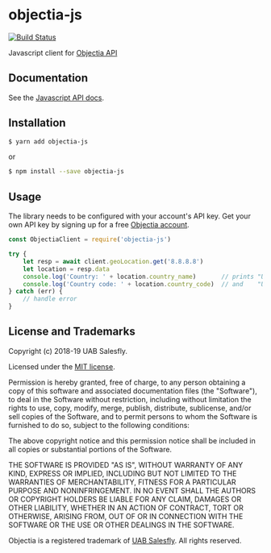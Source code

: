 # objectia-js
[![Build Status](https://travis-ci.org/objectia/objectia-js.svg?branch=master)](https://travis-ci.org/objectia/objectia-js) 
<!-- [![codecov](https://codecov.io/gh/objectia/objectia-js/branch/master/graph/badge.svg)](https://codecov.io/gh/objectia/objectia-js) -->

Javascript client for [Objectia API](https://objectia.com)

 
## Documentation

See the [Javascript API docs](https://docs.objectia.com/guide/javascript.html).


## Installation

```bash
$ yarn add objectia-js
```    

or

```bash
$ npm install --save objectia-js
```    


## Usage

The library needs to be configured with your account's API key. Get your own API key by signing up for a free [Objectia account](https://objectia.com).

```javascript
const ObjectiaClient = require('objectia-js')

try {
    let resp = await client.geoLocation.get('8.8.8.8')
    let location = resp.data
    console.log('Country: ' + location.country_name)       // prints "United States"
    console.log('Country code: ' + location.country_code)  // and    "US"
} catch (err) {
    // handle error
}
```


## License and Trademarks

Copyright (c) 2018-19 UAB Salesfly.

Licensed under the [MIT license](https://en.wikipedia.org/wiki/MIT_License). 

Permission is hereby granted, free of charge, to any person obtaining a copy
of this software and associated documentation files (the "Software"), to deal
in the Software without restriction, including without limitation the rights
to use, copy, modify, merge, publish, distribute, sublicense, and/or sell
copies of the Software, and to permit persons to whom the Software is
furnished to do so, subject to the following conditions:

The above copyright notice and this permission notice shall be included in all
copies or substantial portions of the Software.

THE SOFTWARE IS PROVIDED "AS IS", WITHOUT WARRANTY OF ANY KIND, EXPRESS OR
IMPLIED, INCLUDING BUT NOT LIMITED TO THE WARRANTIES OF MERCHANTABILITY,
FITNESS FOR A PARTICULAR PURPOSE AND NONINFRINGEMENT. IN NO EVENT SHALL THE
AUTHORS OR COPYRIGHT HOLDERS BE LIABLE FOR ANY CLAIM, DAMAGES OR OTHER
LIABILITY, WHETHER IN AN ACTION OF CONTRACT, TORT OR OTHERWISE, ARISING FROM,
OUT OF OR IN CONNECTION WITH THE SOFTWARE OR THE USE OR OTHER DEALINGS IN THE
SOFTWARE.

Objectia is a registered trademark of [UAB Salesfly](https://www.salesfly.com). All rights reserved.